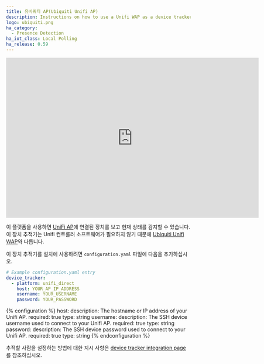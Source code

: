 ```yaml
---
title: 유비쿼티 AP(Ubiquiti Unifi AP)
description: Instructions on how to use a Unifi WAP as a device tracker.
logo: ubiquiti.png
ha_category:
  - Presence Detection
ha_iot_class: Local Polling
ha_release: 0.59
---
```


<div class='videoWrapper'>
<iframe width="690" height="437" src="https://www.youtube.com/embed/nuO8lwRgcwg" frameborder="0" allow="accelerometer; autoplay; encrypted-media; gyroscope; picture-in-picture" allowfullscreen></iframe>
</div>

이 플랫폼을 사용하면 [UniFi AP](https://www.ubnt.com/products/#unifi)에 연결된 장치를 보고 현재 상태를 감지할 수 있습니다. 이 장치 추적기는 Unifi 컨트롤러 소프트웨어가 필요하지 않기 때문에 [Ubiquiti Unifi WAP](/integrations/unifi)와 다릅니다.

이 장치 추적기를 설치에 사용하려면 `configuration.yaml` 파일에 다음을 추가하십시오.

```yaml
# Example configuration.yaml entry
device_tracker:
  - platform: unifi_direct
    host: YOUR_AP_IP_ADDRESS
    username: YOUR_USERNAME
    password: YOUR_PASSWORD
```

{% configuration %}
host:
  description: The hostname or IP address of your Unifi AP.
  required: true
  type: string
username:
  description: The SSH device username used to connect to your Unifi AP.
  required: true
  type: string
password:
  description: The SSH device password used to connect to your Unifi AP.
  required: true
  type: string
{% endconfiguration %}

추적할 사람을 설정하는 방법에 대한 지시 사항은 [device tracker integration page](/integrations/device_tracker/)를 참조하십시오.